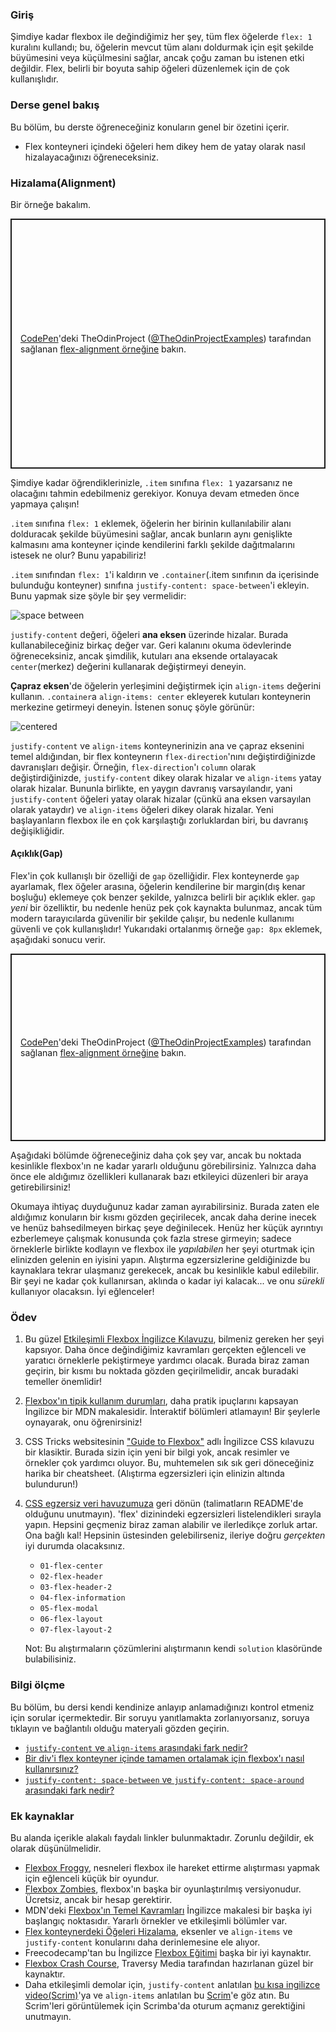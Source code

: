 ### Giriş

Şimdiye kadar flexbox ile değindiğimiz her şey, tüm flex öğelerde `flex: 1` kuralını kullandı; bu, öğelerin mevcut tüm alanı doldurmak için eşit şekilde büyümesini veya küçülmesini sağlar, ancak çoğu zaman bu istenen etki değildir. Flex, belirli bir boyuta sahip öğeleri düzenlemek için de çok kullanışlıdır.

### Derse genel bakış

Bu bölüm, bu derste öğreneceğiniz konuların genel bir özetini içerir.

-   Flex konteyneri içindeki öğeleri hem dikey hem de yatay olarak nasıl hizalayacağınızı öğreneceksiniz.

### Hizalama(Alignment)

Bir örneğe bakalım.

<p class="codepen" data-height="400" data-default-tab="html,result" data-slug-hash="MWoyBzR" data-editable="true" data-user="TheOdinProjectExamples" style="height: 400px; box-sizing: border-box; display: flex; align-items: center; justify-content: center; border: 2px solid; margin: 1em 0; padding: 1em;">
  <span><a href="https://codepen.io">CodePen</a>'deki TheOdinProject (<a href="https://codepen.io/TheOdinProjectExamples">@TheOdinProjectExamples</a>) tarafından sağlanan <a href="https://codepen.io/TheOdinProjectExamples/pen/MWoyBzR"> 
  flex-alignment örneğine</a> 
  bakın.</span>
</p>
<script async src="https://cpwebassets.codepen.io/assets/embed/ei.js"></script>

Şimdiye kadar öğrendiklerinizle, `.item` sınıfına `flex: 1` yazarsanız ne olacağını tahmin edebilmeniz gerekiyor. Konuya devam etmeden önce yapmaya çalışın!

`.item` sınıfına `flex: 1` eklemek, öğelerin her birinin kullanılabilir alanı dolduracak şekilde büyümesini sağlar, ancak bunların aynı genişlikte kalmasını ama konteyner içinde kendilerini farklı şekilde dağıtmalarını istesek ne olur? Bunu yapabiliriz!

`.item` sınıfından `flex: 1`'i kaldırın ve `.container`(.item sınıfının da içerisinde bulunduğu konteyner) sınıfına `justify-content: space-between`'i ekleyin. Bunu yapmak size şöyle bir şey vermelidir:

![space between](https://cdn.statically.io/gh/TheOdinProject/curriculum/495704c6eb6bf33bc927534f231533a82b27b2ac/html_css/v2/foundations/flexbox/imgs/07.png)

`justify-content` değeri, öğeleri **ana eksen** üzerinde hizalar. Burada kullanabileceğiniz birkaç değer var. Geri kalanını okuma ödevlerinde öğreneceksiniz, ancak şimdilik, kutuları ana eksende ortalayacak `center`(merkez) değerini kullanarak değiştirmeyi deneyin.

**Çapraz eksen**'de öğelerin yerleşimini değiştirmek için `align-items` değerini kullanın. `.container`a `align-items: center` ekleyerek kutuları konteynerin merkezine getirmeyi deneyin. İstenen sonuç şöyle görünür:

![centered](https://cdn.statically.io/gh/TheOdinProject/curriculum/495704c6eb6bf33bc927534f231533a82b27b2ac/html_css/v2/foundations/flexbox/imgs/08.png)

`justify-content` ve `align-items` konteynerinizin ana ve çapraz eksenini temel aldığından, bir flex konteynerın `flex-direction`'nını değiştirdiğinizde davranışları değişir. Örneğin, `flex-direction`'ı `column` olarak değiştirdiğinizde, `justify-content` dikey olarak hizalar ve `align-items` yatay olarak hizalar. Bununla birlikte, en yaygın davranış varsayılandır, yani `justify-content` öğeleri yatay olarak hizalar (çünkü ana eksen varsayılan olarak yataydır) ve `align-items` öğeleri dikey olarak hizalar. Yeni başlayanların flexbox ile en çok karşılaştığı zorluklardan biri, bu davranış değişikliğidir. 

#### Açıklık(Gap)

Flex'in çok kullanışlı bir özelliği de `gap` özelliğidir. Flex konteynerde `gap` ayarlamak, flex öğeler arasına, öğelerin kendilerine bir margin(dış kenar boşluğu) eklemeye çok benzer şekilde, yalnızca belirli bir açıklık ekler. `gap` _yeni_ bir özelliktir, bu nedenle henüz pek çok kaynakta bulunmaz, ancak tüm modern tarayıcılarda güvenilir bir şekilde çalışır, bu nedenle kullanımı güvenli ve çok kullanışlıdır! Yukarıdaki ortalanmış örneğe `gap: 8px` eklemek, aşağıdaki sonucu verir.

<p class="codepen" data-height="300" data-default-tab="html,result" data-slug-hash="qBjZyea" data-editable="true" data-user="TheOdinProjectExamples" style="height: 300px; box-sizing: border-box; display: flex; align-items: center; justify-content: center; border: 2px solid; margin: 1em 0; padding: 1em;">
  <span><a href="https://codepen.io">CodePen</a>'deki TheOdinProject (<a href="https://codepen.io/TheOdinProjectExamples">@TheOdinProjectExamples</a>) tarafından sağlanan <a href="https://codepen.io/TheOdinProjectExamples/pen/qBjZyea"> 
  flex-alignment örneğine</a> 
  bakın.</span>
</p>
<script async src="https://cpwebassets.codepen.io/assets/embed/ei.js"></script>

Aşağıdaki bölümde öğreneceğiniz daha çok şey var, ancak bu noktada kesinlikle flexbox'ın ne kadar yararlı olduğunu görebilirsiniz. Yalnızca daha önce ele aldığımız özellikleri kullanarak bazı etkileyici düzenleri bir araya getirebilirsiniz!

Okumaya ihtiyaç duyduğunuz kadar zaman ayırabilirsiniz. Burada zaten ele aldığımız konuların bir kısmı gözden geçirilecek, ancak daha derine inecek ve henüz bahsedilmeyen birkaç şeye değinilecek. Henüz her küçük ayrıntıyı ezberlemeye çalışmak konusunda çok fazla strese girmeyin; sadece örneklerle birlikte kodlayın ve flexbox ile _yapılabilen_ her şeyi oturtmak için elinizden gelenin en iyisini yapın. Alıştırma egzersizlerine geldiğinizde bu kaynaklara tekrar ulaşmanız gerekecek, ancak bu kesinlikle kabul edilebilir. Bir şeyi ne kadar çok kullanırsan, aklında o kadar iyi kalacak... ve onu _sürekli_ kullanıyor olacaksın. İyi eğlenceler!

### Ödev

<div class="lesson-content__panel" markdown="1">

1.  Bu güzel [Etkileşimli Flexbox İngilizce Kılavuzu](https://www.joshwcomeau.com/css/interactive-guide-to-flexbox/), bilmeniz gereken her şeyi kapsıyor. Daha önce değindiğimiz kavramları gerçekten eğlenceli ve yaratıcı örneklerle pekiştirmeye yardımcı olacak. Burada biraz zaman geçirin, bir kısmı bu noktada gözden geçirilmelidir, ancak buradaki temeller önemlidir!
2.  [Flexbox'ın tipik kullanım durumları](https://developer.mozilla.org/en-US/docs/Web/CSS/CSS_Flexible_Box_Layout/Typical_Use_Cases_of_Flexbox), daha pratik ipuçlarını kapsayan İngilizce bir MDN makalesidir. İnteraktif bölümleri atlamayın! Bir şeylerle oynayarak, onu öğrenirsiniz!
3.  CSS Tricks websitesinin ["Guide to Flexbox"](https://css-tricks.com/snippets/css/a-guide-to-flexbox/) adlı İngilizce CSS kılavuzu bir klasiktir. Burada sizin için yeni bir bilgi yok, ancak resimler ve örnekler çok yardımcı oluyor. Bu, muhtemelen sık sık geri döneceğiniz harika bir cheatsheet. (Alıştırma egzersizleri için elinizin altında bulundurun!)
4.  [CSS egzersiz veri havuzumuza](https://github.com/TheOdinProject/css-exercises) geri dönün (talimatların README'de olduğunu unutmayın). 'flex' dizinindeki egzersizleri listelendikleri sırayla yapın. Hepsini geçmeniz biraz zaman alabilir ve ilerledikçe zorluk artar. Ona bağlı kal! Hepsinin üstesinden gelebilirseniz, ileriye doğru _gerçekten_ iyi durumda olacaksınız.
    - `01-flex-center`
    - `02-flex-header`
    - `03-flex-header-2`
    - `04-flex-information`
    - `05-flex-modal`
    - `06-flex-layout`
    - `07-flex-layout-2`

    Not: Bu alıştırmaların çözümlerini alıştırmanın kendi `solution` klasöründe bulabilisiniz.

</div>

### Bilgi ölçme

Bu bölüm, bu dersi kendi kendinize anlayıp anlamadığınızı kontrol etmeniz için sorular içermektedir. Bir soruyu yanıtlamakta zorlanıyorsanız, soruya tıklayın ve bağlantılı olduğu materyali gözden geçirin.

-   [`justify-content` ve `align-items` arasındaki fark nedir?](https://developer.mozilla.org/en-US/docs/Web/CSS/CSS_Flexible_Box_Layout/Aligning_Items_in_a_Flex_Container)
-   [Bir div'i flex konteyner içinde tamamen ortalamak için flexbox'ı nasıl kullanırsınız?](https://developer.mozilla.org/en-US/docs/Web/CSS/CSS_Flexible_Box_Layout/Aligning_Items_in_a_Flex_Container)
-   [`justify-content: space-between` ve `justify-content: space-around` arasındaki fark nedir?](https://css-tricks.com/snippets/css/a-guide-to-flexbox/)

### Ek kaynaklar

Bu alanda içerikle alakalı faydalı linkler bulunmaktadır. Zorunlu değildir, ek olarak düşünülmelidir.

* [Flexbox Froggy](https://flexboxfroggy.com/), nesneleri flexbox ile hareket ettirme alıştırması yapmak için eğlenceli küçük bir oyundur.
* [Flexbox Zombies](https://mastery.games/flexboxzombies/), flexbox'ın başka bir oyunlaştırılmış versiyonudur. Ücretsiz, ancak bir hesap gerektirir.
* MDN'deki [Flexbox'ın Temel Kavramları](https://developer.mozilla.org/en-US/docs/Web/CSS/CSS_Flexible_Box_Layout/Basic_Concepts_of_Flexbox) İngilizce makalesi bir başka iyi başlangıç noktasıdır. Yararlı örnekler ve etkileşimli bölümler var.
* [Flex konteynerdeki Öğeleri Hizalama](https://developer.mozilla.org/en-US/docs/Web/CSS/CSS_Flexible_Box_Layout/Aligning_Items_in_a_Flex_Container), eksenler ve `align-items` ve `justify-content` konularını daha derinlemesine ele alıyor.
* Freecodecamp'tan bu İngilizce [Flexbox Eğitimi](https://www.freecodecamp.org/news/css-flexbox-tutorial-with-cheatsheet/) başka bir iyi kaynaktır.
* [Flexbox Crash Course](https://www.youtube.com/watch?v=3YW65K6LcIA), Traversy Media tarafından hazırlanan güzel bir kaynaktır.
* Daha etkileşimli demolar için, `justify-content` anlatılan [bu kısa ingilizce video(Scrim)](https://scrimba.com/learn/flexbox/justify-content-flexbox-tutorial-cVWPacR?embed=odin,mini-header,no-big-play,no-next-up)'ya ve `align-items` anlatılan bu [Scrim](https://scrimba.com/learn/flexbox/justify-content-flexbox-tutorial-cVWPacR?embed=odin,mini-header,no-big-play,no-next-up)'e göz atın. Bu Scrim'leri görüntülemek için Scrimba'da oturum açmanız gerektiğini unutmayın.